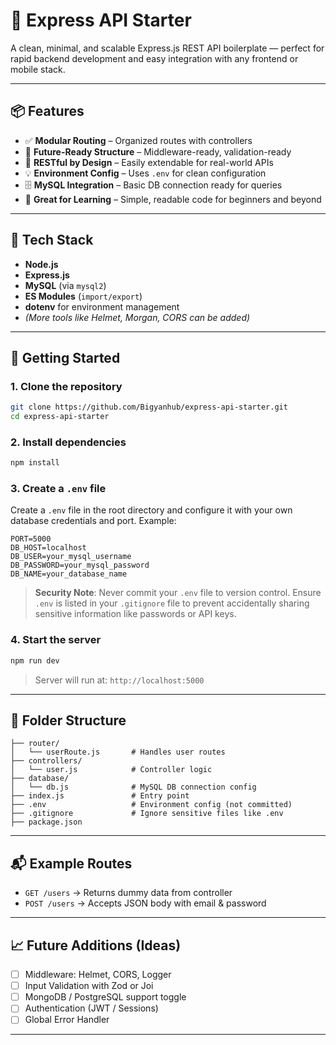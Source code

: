 # 🚀 Express API Starter

A clean, minimal, and scalable Express.js REST API boilerplate — perfect for rapid backend development and easy integration with any frontend or mobile stack.

---

## 📦 Features

* ✅ **Modular Routing** – Organized routes with controllers
* 🔐 **Future-Ready Structure** – Middleware-ready, validation-ready
* 🧱 **RESTful by Design** – Easily extendable for real-world APIs
* 💡 **Environment Config** – Uses `.env` for clean configuration
* 🗄️ **MySQL Integration** – Basic DB connection ready for queries
* 🧪 **Great for Learning** – Simple, readable code for beginners and beyond

---

## 🔧 Tech Stack

* **Node.js**
* **Express.js**
* **MySQL** (via `mysql2`)
* **ES Modules** (`import/export`)
* **dotenv** for environment management
* *(More tools like Helmet, Morgan, CORS can be added)*

---

## 🚀 Getting Started

### 1. Clone the repository

```bash
git clone https://github.com/Bigyanhub/express-api-starter.git
cd express-api-starter
```

### 2. Install dependencies

```bash
npm install
```

### 3. Create a `.env` file

Create a `.env` file in the root directory and configure it with your own database credentials and port. Example:

```env
PORT=5000
DB_HOST=localhost
DB_USER=your_mysql_username
DB_PASSWORD=your_mysql_password
DB_NAME=your_database_name
```

> **Security Note**: Never commit your `.env` file to version control. Ensure `.env` is listed in your `.gitignore` file to prevent accidentally sharing sensitive information like passwords or API keys.

### 4. Start the server

```bash
npm run dev
```

> Server will run at: `http://localhost:5000` 

---

## 📁 Folder Structure

```
├── router/
│   └── userRoute.js       # Handles user routes
├── controllers/
│   └── user.js            # Controller logic
├── database/
│   └── db.js              # MySQL DB connection config
├── index.js               # Entry point
├── .env                   # Environment config (not committed)
├── .gitignore             # Ignore sensitive files like .env
├── package.json
```

---

## 📬 Example Routes

* `GET /users` → Returns dummy data from controller
* `POST /users` → Accepts JSON body with email & password

---

## 📈 Future Additions (Ideas)

* [ ] Middleware: Helmet, CORS, Logger
* [ ] Input Validation with Zod or Joi
* [ ] MongoDB / PostgreSQL support toggle
* [ ] Authentication (JWT / Sessions)
* [ ] Global Error Handler

---
